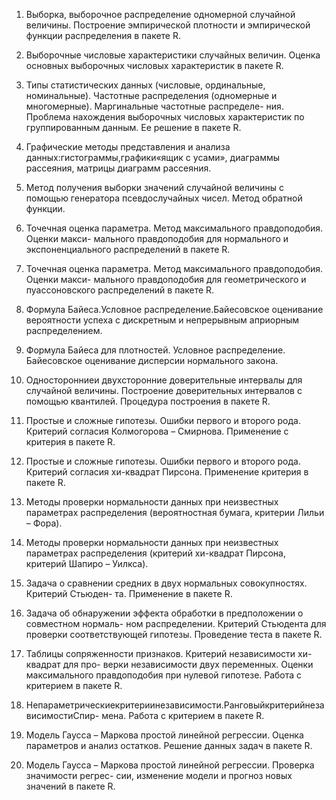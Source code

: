 1. Выборка, выборочное распределение одномерной случайной величины. Построение эмпирической плотности и эмпирической функции распределения в пакете R.
2. Выборочные числовые характеристики случайных величин. Оценка основных выборочных числовых характеристик в пакете R.
3.  Типы статистических данных (числовые, ординальные, номинальные). Частотные распределения (одномерные и многомерные). Маргинальные частотные распределе- ния. Проблема нахождения выборочных числовых характеристик по группированным данным. Ее решение в пакете R.
4. Графические методы представления и анализа данных:гистограммы,графики«ящик с усами», диаграммы рассеяния, матрицы диаграмм рассеяния.
5. Метод получения выборки значений случайной величины с помощью генератора псевдослучайных чисел. Метод обратной функции.
6. Точечная оценка параметра. Метод максимального правдоподобия. Оценки макси- мального правдоподобия для нормального и экспоненциального распределений в пакете R.
7. Точечная оценка параметра. Метод максимального правдоподобия. Оценки макси- мального правдоподобия для геометрического и пуассоновского распределений в пакете R.

8. Формула Байеса.Условное распределение.Байесовское оценивание вероятности успеха с дискретным и непрерывным априорным распределением.
9. Формула Байеса для плотностей. Условное распределение. Байесовское оценивание дисперсии нормального закона.
10. Односторонниеи двухсторонние доверительные интервалы для случайной величины. Построение доверительных интервалов с помощью квантилей. Процедура построения в пакете R.
11. Простые и сложные гипотезы. Ошибки первого и второго рода. Критерий согласия Колмогорова – Смирнова. Применение с критерия в пакете R.
12. Простые и сложные гипотезы. Ошибки первого и второго рода. Критерий согласия хи-квадрат Пирсона. Применение критерия в пакете R.

13. Методы проверки нормальности данных при неизвестных параметрах распределения (вероятностная бумага, критерии Лильи – Фора).
14. Методы проверки нормальности данных при неизвестных параметрах распределения (критерий хи-квадрат Пирсона, критерий Шапиро – Уилкса).
15. Задача о сравнении средних в двух нормальных совокупностях. Критерий Стьюден- та. Применение в пакете R.
16. Задача об обнаружении эффекта обработки в предположении о совместном нормаль- ном распределении. Критерий Стьюдента для проверки соответствующей гипотезы. Проведение теста в пакете R.
17. Таблицы сопряженности признаков. Критерий независимости хи-квадрат для про- верки независимости двух переменных. Оценки максимального правдоподобия при нулевой гипотезе. Работа с критерием в пакете R.
18. Непараметрическиекритериинезависимости.РанговыйкритерийнезависимостиСпир- мена. Работа с критерием в пакете R.
19. Модель Гаусса – Маркова простой линейной регрессии. Оценка параметров и анализ остатков. Решение данных задач в пакете R.
20. Модель Гаусса – Маркова простой линейной регрессии. Проверка значимости регрес- сии, изменение модели и прогноз новых значений в пакете R.

